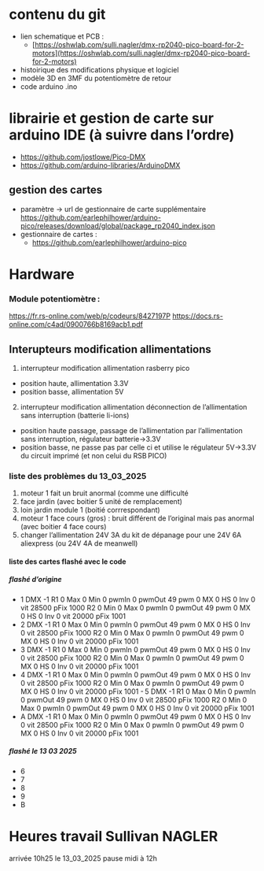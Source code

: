 # contenu du git
- lien schematique et PCB :
  - [https://oshwlab.com/sulli.nagler/dmx-rp2040-pico-board-for-2-motors](https://oshwlab.com/sulli.nagler/dmx-rp2040-pico-board-for-2-motors)
- histoirique des modifications physique et logiciel
- modèle 3D en 3MF du potentiomètre de retour
- code arduino .ino
# librairie et gestion de carte sur arduino IDE (à suivre dans l’ordre) 
- https://github.com/jostlowe/Pico-DMX
- https://github.com/arduino-libraries/ArduinoDMX
## gestion des cartes
- paramètre -> url de gestionnaire de carte supplémentaire
https://github.com/earlephilhower/arduino-pico/releases/download/global/package_rp2040_index.json
- gestionnaire de cartes :
  - https://github.com/earlephilhower/arduino-pico
# Hardware
### Module potentiomètre :
https://fr.rs-online.com/web/p/codeurs/8427197P
https://docs.rs-online.com/c4ad/0900766b8169acb1.pdf

## Interupteurs modification allimentations
1. interrupteur modification allimentation rasberry pico
  - position haute, allimentation 3.3V
  - position basse, allimentation 5V
2. interrupteur modification allimentation déconnection de l’allimentation sans interruption (batterie li-ions)
  - position haute passage, passage de l’allimentation par l’allimentation sans interruption, régulateur batterie->3.3V
  - position basse, ne passe pas par celle ci et utilise le régulateur 5V->3.3V du circuit imprimé (et non celui du RSB PICO)

### liste des problèmes du 13_03_2025
1. moteur 1  fait un bruit anormal (comme une difficulté 
  1. face jardin  (avec boitier 5 unité de remplacement)
  2. loin jardin module 1 (boitié corrrespondant)
3. moteur 1 face cours (gros) : bruit différent de l’original mais pas anormal (avec boitier 4 face cours)
4. changer l’allimentation 24V 3A du kit de dépanage pour une 24V 6A aliexpress (ou 24V 4A de meanwell)
#### liste des cartes flashé avec le code
##### flashé d’origine
- 1
 DMX -1  R1 0  Max 0  Min 0  pwmIn 0  pwmOut 49  pwm 0  MX 0  HS 0 Inv 0 vit 28500 pFix 1000 R2 0  Min 0  Max 0  pwmIn 0 pwmOut 49  pwm 0  MX 0 HS 0 Inv 0 vit 20000 pFix 1001
- 2
 DMX -1  R1 0  Max 0  Min 0  pwmIn 0  pwmOut 49  pwm 0  MX 0  HS 0 Inv 0 vit 28500 pFix 1000 R2 0  Min 0  Max 0  pwmIn 0 pwmOut 49  pwm 0  MX 0 HS 0 Inv 0 vit 20000 pFix 1001
- 3
 DMX -1  R1 0  Max 0  Min 0  pwmIn 0  pwmOut 49  pwm 0  MX 0  HS 0 Inv 0 vit 28500 pFix 1000 R2 0  Min 0  Max 0  pwmIn 0 pwmOut 49  pwm 0  MX 0 HS 0 Inv 0 vit 20000 pFix 1001
- 4
 DMX -1  R1 0  Max 0  Min 0  pwmIn 0  pwmOut 49  pwm 0  MX 0  HS 0 Inv 0 vit 28500 pFix 1000 R2 0  Min 0  Max 0  pwmIn 0 pwmOut 49  pwm 0  MX 0 HS 0 Inv 0 vit 20000 pFix 1001
- 5
 DMX -1  R1 0  Max 0  Min 0  pwmIn 0  pwmOut 49  pwm 0  MX 0  HS 0 Inv 0 vit 28500 pFix 1000 R2 0  Min 0  Max 0  pwmIn 0 pwmOut 49  pwm 0  MX 0 HS 0 Inv 0 vit 20000 pFix 1001
- A
 DMX -1  R1 0  Max 0  Min 0  pwmIn 0  pwmOut 49  pwm 0  MX 0  HS 0 Inv 0 vit 28500 pFix 1000 R2 0  Min 0  Max 0  pwmIn 0 pwmOut 49  pwm 0  MX 0 HS 0 Inv 0 vit 20000 pFix 1001
##### flashé le 13 03 2025
- 6
- 7
- 8
- 9
- B
# Heures travail Sullivan NAGLER 
arrivée 10h25 le 13_03_2025
pause midi à 12h
